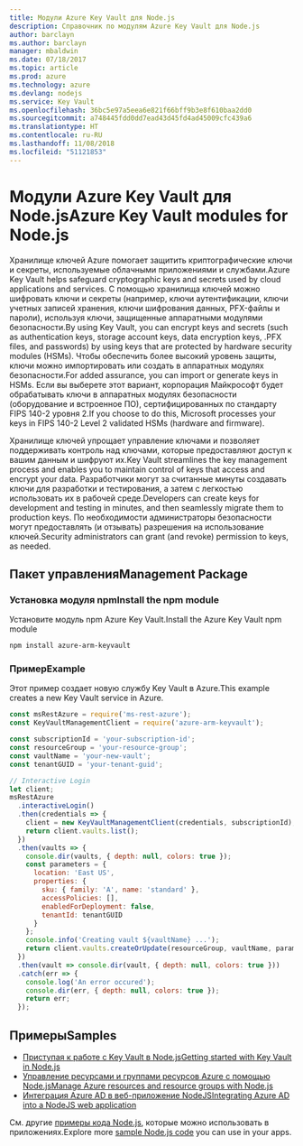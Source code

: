 ```yaml
---
title: Модули Azure Key Vault для Node.js
description: Справочник по модулям Azure Key Vault для Node.js
author: barclayn
ms.author: barclayn
manager: mbaldwin
ms.date: 07/18/2017
ms.topic: article
ms.prod: azure
ms.technology: azure
ms.devlang: nodejs
ms.service: Key Vault
ms.openlocfilehash: 36bc5e97a5eea6e821f66bff9b3e8f610baa2dd0
ms.sourcegitcommit: a748445fdd0dd7ead43d45fd4ad45009cfc439a6
ms.translationtype: HT
ms.contentlocale: ru-RU
ms.lasthandoff: 11/08/2018
ms.locfileid: "51121853"
---
```

# <a name="azure-key-vault-modules-for-nodejs"></a><span data-ttu-id="13a12-103">Модули Azure Key Vault для Node.js</span><span class="sxs-lookup"><span data-stu-id="13a12-103">Azure Key Vault modules for Node.js</span></span>

<span data-ttu-id="13a12-104">Хранилище ключей Azure помогает защитить криптографические ключи и секреты, используемые облачными приложениями и службами.</span><span class="sxs-lookup"><span data-stu-id="13a12-104">Azure Key Vault helps safeguard cryptographic keys and secrets used by cloud applications and services.</span></span> <span data-ttu-id="13a12-105">С помощью хранилища ключей можно шифровать ключи и секреты (например, ключи аутентификации, ключи учетных записей хранения, ключи шифрования данных, PFX-файлы и пароли), используя ключи, защищенные аппаратными модулями безопасности.</span><span class="sxs-lookup"><span data-stu-id="13a12-105">By using Key Vault, you can encrypt keys and secrets (such as authentication keys, storage account keys, data encryption keys, .PFX files, and passwords) by using keys that are protected by hardware security modules (HSMs).</span></span> <span data-ttu-id="13a12-106">Чтобы обеспечить более высокий уровень защиты, ключи можно импортировать или создать в аппаратных модулях безопасности.</span><span class="sxs-lookup"><span data-stu-id="13a12-106">For added assurance, you can import or generate keys in HSMs.</span></span> <span data-ttu-id="13a12-107">Если вы выберете этот вариант, корпорация Майкрософт будет обрабатывать ключи в аппаратных модулях безопасности (оборудование и встроенное ПО), сертифицированных по стандарту FIPS 140-2 уровня 2.</span><span class="sxs-lookup"><span data-stu-id="13a12-107">If you choose to do this, Microsoft processes your keys in FIPS 140-2 Level 2 validated HSMs (hardware and firmware).</span></span>

<span data-ttu-id="13a12-108">Хранилище ключей упрощает управление ключами и позволяет поддерживать контроль над ключами, которые предоставляют доступ к вашим данным и шифруют их.</span><span class="sxs-lookup"><span data-stu-id="13a12-108">Key Vault streamlines the key management process and enables you to maintain control of keys that access and encrypt your data.</span></span> <span data-ttu-id="13a12-109">Разработчики могут за считанные минуты создавать ключи для разработки и тестирования, а затем с легкостью использовать их в рабочей среде.</span><span class="sxs-lookup"><span data-stu-id="13a12-109">Developers can create keys for development and testing in minutes, and then seamlessly migrate them to production keys.</span></span> <span data-ttu-id="13a12-110">По необходимости администраторы безопасности могут предоставлять (и отзывать) разрешения на использование ключей.</span><span class="sxs-lookup"><span data-stu-id="13a12-110">Security administrators can grant (and revoke) permission to keys, as needed.</span></span>

## <a name="management-package"></a><span data-ttu-id="13a12-111">Пакет управления</span><span class="sxs-lookup"><span data-stu-id="13a12-111">Management Package</span></span>

### <a name="install-the-npm-module"></a><span data-ttu-id="13a12-112">Установка модуля npm</span><span class="sxs-lookup"><span data-stu-id="13a12-112">Install the npm module</span></span> 

<span data-ttu-id="13a12-113">Установите модуль npm Azure Key Vault.</span><span class="sxs-lookup"><span data-stu-id="13a12-113">Install the Azure Key Vault npm module</span></span>

```bash
npm install azure-arm-keyvault
```

### <a name="example"></a><span data-ttu-id="13a12-114">Пример</span><span class="sxs-lookup"><span data-stu-id="13a12-114">Example</span></span>

<span data-ttu-id="13a12-115">Этот пример создает новую службу Key Vault в Azure.</span><span class="sxs-lookup"><span data-stu-id="13a12-115">This example creates a new Key Vault service in Azure.</span></span>

```javascript
const msRestAzure = require('ms-rest-azure');
const KeyVaultManagementClient = require('azure-arm-keyvault');

const subscriptionId = 'your-subscription-id';
const resourceGroup = 'your-resource-group';
const vaultName = 'your-new-vault';
const tenantGUID = 'your-tenant-guid';

// Interactive Login
let client;
msRestAzure
  .interactiveLogin()
  .then(credentials => {
    client = new KeyVaultManagementClient(credentials, subscriptionId);
    return client.vaults.list();
  })
  .then(vaults => {
    console.dir(vaults, { depth: null, colors: true });
    const parameters = {
      location: 'East US',
      properties: {
        sku: { family: 'A', name: 'standard' },
        accessPolicies: [],
        enabledForDeployment: false,
        tenantId: tenantGUID
      }
    };
    console.info('Creating vault ${vaultName} ...');
    return client.vaults.createOrUpdate(resourceGroup, vaultName, parameters);
  })
  .then(vault => console.dir(vault, { depth: null, colors: true }))
  .catch(err => {
    console.log('An error occured');
    console.dir(err, { depth: null, colors: true });
    return err;
  });
```

## <a name="samples"></a><span data-ttu-id="13a12-116">Примеры</span><span class="sxs-lookup"><span data-stu-id="13a12-116">Samples</span></span>

- [<span data-ttu-id="13a12-117">Приступая к работе с Key Vault в Node.js</span><span class="sxs-lookup"><span data-stu-id="13a12-117">Getting started with Key Vault in Node.js</span></span>](https://azure.microsoft.com/resources/samples/key-vault-node-getting-started/)
- [<span data-ttu-id="13a12-118">Управление ресурсами и группами ресурсов Azure с помощью Node.js</span><span class="sxs-lookup"><span data-stu-id="13a12-118">Manage Azure resources and resource groups with Node.js</span></span>](https://azure.microsoft.com/resources/samples/resource-manager-node-resources-and-groups/) 
- [<span data-ttu-id="13a12-119">Интеграция Azure AD в веб-приложение NodeJS</span><span class="sxs-lookup"><span data-stu-id="13a12-119">Integrating Azure AD into a NodeJS web application</span></span>](https://azure.microsoft.com/resources/samples/active-directory-node-webapp-openidconnect/) 

<span data-ttu-id="13a12-120">См. другие [примеры кода Node.js](https://azure.microsoft.com/resources/samples/?platform=nodejs), которые можно использовать в приложениях.</span><span class="sxs-lookup"><span data-stu-id="13a12-120">Explore more [sample Node.js code](https://azure.microsoft.com/resources/samples/?platform=nodejs) you can use in your apps.</span></span>
